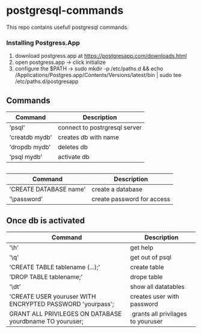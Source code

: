 # postgresql-commands

This repo contains usefull postgresql commands. 

### Installing Postgress.App
1. download postgress.app at https://postgresapp.com/downloads.html
2. open postgress.app -> click initialize
3. configure the $PATH -> sudo mkdir -p /etc/paths.d &&
echo /Applications/Postgres.app/Contents/Versions/latest/bin | sudo tee /etc/paths.d/postgresapp

## Commands

| Command | Description |
| ------- | ----------- |
| 'psql' | connect to postrgresql server |
| 'creatdb mydb' | creates db with name <mydb> |
| 'dropdb mydb' | deletes db |
| 'psql mydb' | activate db |

## 
| Command | Description |
| ------- | ----------- |
| 'CREATE DATABASE name' | create a database |
| '\password' | create password for access |
 
  
## Once db is activated 
| Command | Description |
| ------- | ----------- |
| '\h' | get help|
| '\q' | get out of psql|
| 'CREATE TABLE tablename (...);' | create table |
| 'DROP TABLE tablename;' | drope table |
| '\dt' | show all datatables |
| 'CREATE USER youruser WITH ENCRYPTED PASSWORD 'yourpass'; | creates user with password |
| GRANT ALL PRIVILEGES ON DATABASE yourdbname TO youruser; | grants all privilages to youruser |

